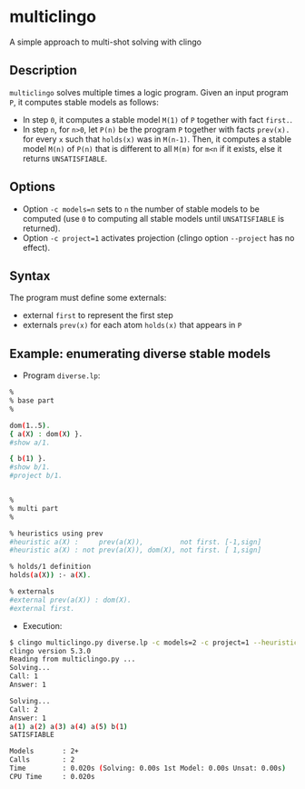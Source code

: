 # multiclingo
A simple approach to multi-shot solving with clingo


## Description
`multiclingo` solves multiple times a logic program.
Given an input program `P`, it computes stable models as follows:
* In step `0`, it computes a stable model `M(1)` of `P` together with fact `first.`.
* In step `n`, for `n>0`, let `P(n)` be the program `P` together with facts `prev(x).` 
  for every `x` such that `holds(x)` was in `M(n-1)`. Then, it computes a stable model `M(n)`
  of `P(n)` that is different to all `M(m)` for `m<n` if it exists, else it returns `UNSATISFIABLE`.

## Options

* Option `-c models=n` sets to `n` the number of stable models to be computed 
  (use `0` to computing all stable models until `UNSATISFIABLE` is returned).
* Option `-c project=1` activates projection (clingo option `--project` has no effect).

## Syntax
The program must define some externals:
* external `first` to represent the first step
* externals `prev(x)` for each atom `holds(x)` that appears in `P`

## Example: enumerating diverse stable models

* Program `diverse.lp`:
```bash
%
% base part
%

dom(1..5).
{ a(X) : dom(X) }.
#show a/1.

{ b(1) }.
#show b/1.
#project b/1.


%
% multi part
%

% heuristics using prev
#heuristic a(X) :     prev(a(X)),         not first. [-1,sign]
#heuristic a(X) : not prev(a(X)), dom(X), not first. [ 1,sign]

% holds/1 definition
holds(a(X)) :- a(X).

% externals
#external prev(a(X)) : dom(X).
#external first.
```

* Execution:
```bash
$ clingo multiclingo.py diverse.lp -c models=2 -c project=1 --heuristic=Domain
clingo version 5.3.0
Reading from multiclingo.py ...
Solving...
Call: 1
Answer: 1

Solving...
Call: 2
Answer: 1
a(1) a(2) a(3) a(4) a(5) b(1)
SATISFIABLE

Models       : 2+
Calls        : 2
Time         : 0.020s (Solving: 0.00s 1st Model: 0.00s Unsat: 0.00s)
CPU Time     : 0.020s

```
